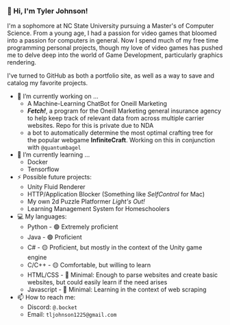### 👋 Hi, I'm Tyler Johnson!

I'm a sophomore at NC State University pursuing a Master's of Computer Science.
From a young age, I had a passion for video games that bloomed into a passion for computers in general.
Now I spend much of my free time programming personal projects, though my love of video games has pushed me
to delve deep into the world of Game Development, particularly graphics rendering.

I've turned to GitHub as both a portfolio site, as well as a way to save and catalog my favorite projects.

- 🔭 I’m currently working on ...
  - A Machine-Learning ChatBot for Oneill Marketing
  - ***Fetch!***, a program for the Oneill Marketing general insurance agency to help
keep track of relevant data from across multiple carrier websites. Repo for this is private due to NDA
  - a bot to automatically determine the most optimal crafting tree for the popular webgame **InfiniteCraft**. Working on this in conjunction with `@quantumbagel`
- 🌱 I’m currently learning ...
  - Docker
  - Tensorflow
- ⚡ Possible future projects:
  - Unity Fluid Renderer
  - HTTP/Application Blocker (Something like _SelfControl_ for Mac)
  - My own 2d Puzzle Platformer _Light's Out!_
  - Learning Management System for Homeschoolers
- 💻 My languages:
  - Python - 🟢 Extremely proficient
  - Java - 🟢 Proficient
  - C# - 🟡 Proficient, but mostly in the context of the Unity game engine
  - C/C++ - 🟡 Comfortable, but willing to learn
  - HTML/CSS - 🔴 Minimal: Enough to parse websites and create basic websites, but could easily learn if the need arises
  - Javascript - 🔴 Minimal: Learning in the context of web scraping
- 📫 How to reach me:
  - Discord: `@.bocket`
  - Email: `tljohnson1225@gmail.com`
